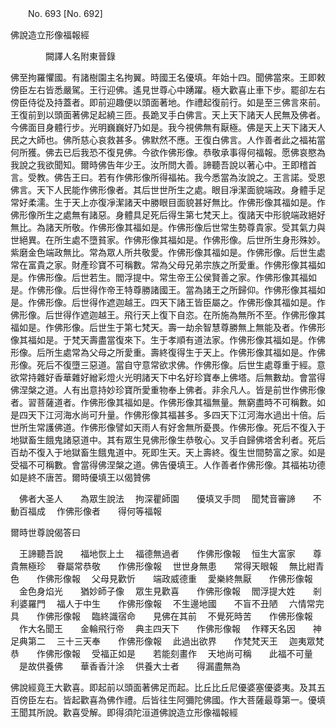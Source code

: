 ﻿　　No. 693 [No. 692]

佛說造立形像福報經

　　　　闕譯人名附東晉錄


佛至拘羅懼國。有諸樹園主名拘翼。時國王名優填。年始十四。聞佛當來。王即敕傍臣左右皆悉嚴駕。王行迎佛。遙見世尊心中踴躍。極大歡喜止車下步。罷卻左右傍臣侍從及持蓋者。即前迎趣便以頭面著地。作禮起復前行。如是至三佛言來前。王復前到以頭面著佛足起繞三匝。長跪叉手白佛言。天上天下諸天人民無及佛者。今佛面目身體行步。光明巍巍好乃如是。我今視佛無有厭極。佛是天上天下諸天人民之大師也。佛所慈心哀救甚多。佛默然不應。王復白佛言。人作善者此之福祐當何所獲。佛去已后我恐不復見佛。今欲作佛形像。恭敬承事得何福報。愿佛哀愍為我說之我欲聞知。爾時佛告年少王。汝所問大善。諦聽吾說以著心中。王即稽首言。受教。佛告王曰。若有作佛形像所得福祐。我今悉當為汝說之。王言諾。受恩佛言。天下人民能作佛形像者。其后世世所生之處。眼目凈潔面貌端政。身體手足常好柔濡。生于天上亦復凈潔諸天中勝眼目面貌甚好無比。作佛形像其福如是。作佛形像所生之處無有諸惡。身體具足死后得生第七梵天上。復諸天中形貌端政絕好無比。為諸天所敬。作佛形像其福如是。作佛形像后世常生勢尊貴家。受其氣力與世絕異。在所生處不墮貧家。作佛形像其福如是。作佛形像。后世所生身形殊妙。紫磨金色端政無比。常為眾人所共敬愛。作佛形像其福如是。作佛形像。后世生處常在富貴之家。財產珍寶不可稱數。常為父母兄弟宗族之所愛重。作佛形像其福如是。作佛形像。后世若生。閻浮提中。常生帝王公侯賢善之家。作佛形像其福如是。作佛形像。后世得作帝王特尊勝諸國王。當為諸王之所歸仰。作佛形像其福如是。作佛形像。后世得作遮迦越王。四天下諸王皆臣屬之。作佛形像其福如是。作佛形像。后世得作遮迦越王。飛行天上復下自恣。在所施為無所不至。作佛形像其福如是。作佛形像。后世生于第七梵天。壽一劫余智慧尊勝無上無能及者。作佛形像其福如是。于梵天壽盡當復來下。生于孝順有道法家。作佛形像其福如是。作佛形像。后所生處常為父母之所愛重。壽終復得生于天上。作佛形像其福如是。作佛形像。死后不復墮三惡道。當自守意常欲求佛。作佛形像。后世生處尊重于經。意欲常持雜好香華雜好繒彩燈火光明諸天下中名好珍寶奉上佛塔。后無數劫。會當得佛涅槃之道。人有出意持妙珍寶所愛重物奉上佛者。非余凡人。皆是前世作佛形像者。習菩薩道者。作佛形像其福如是。作佛形像其福無量。無窮盡時不可稱數。如是四天下江河海水尚可升量。作佛形像其福甚多。多四天下江河海水過出十倍。后世所生常護佛道。作佛形像譬如天雨人有好舍無所憂畏。作佛形像。死后不復入于地獄畜生餓鬼諸惡道中。其有眾生見佛形像生恭敬心。叉手自歸佛塔舍利者。死后百劫不復入于地獄畜生餓鬼道中。死即生天。天上壽終。復生世間勢富之家。如是受福不可稱數。會當得佛涅槃之道。佛告優填王。人作善者作佛形像。其福祐功德如是終不唐苦。爾時優填王以偈贊佛

　佛者大圣人　　為眾生說法
　拘深瞿師園　　優填叉手問
　聞梵音審諦　　不動百福成
　作佛形像者　　得何等福報　

爾時世尊說偈答曰

　王諦聽吾說　　福地恢上土
　福德無過者　　作佛形像報
　恒生大富家　　尊貴無極珍
　眷屬常恭敬　　作佛形像報
　世世身無患　　常得天眼報
　無比紺青色　　作佛形像報
　父母見歡忻　　端政威德重
　愛樂終無厭　　作佛形像報
　金色身焰光　　猶妙師子像
　眾生見歡喜　　作佛形像報
　閻浮提大姓　　剎利婆羅門
　福人于中生　　作佛形像報
　不生邊地國　　不盲不丑陋
　六情常完具　　作佛形像報
　臨終識宿命　　見佛在其前
　不覺死時苦　　作佛形像報
　作大名聞王　　金輪飛行帝
　典主四天下　　作佛形像報
　作釋天名因　　神足典第二
　三十三天奉　　作佛形像報
　此過出欲界　　作梵梵天王
　迦夷眾梵恭　　作佛形像報
　受福正如是　　若能刻畫作
　天地尚可稱　　此福不可量
　是故供養佛　　華香香汁涂
　供養大士者　　得漏盡無為　

佛說經竟王大歡喜。即起前以頭面著佛足而起。比丘比丘尼優婆塞優婆夷。及其五百傍臣左右。皆起歡喜為佛作禮。后皆往生阿彌陀佛國。作大菩薩最尊第一。優填王聞其所說。歡喜受解。即得須陀洹道佛說造立形像福報經
